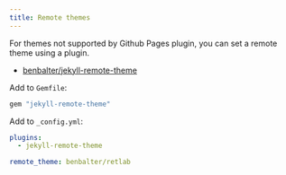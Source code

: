 ```yaml
---
title: Remote themes
---
```


For themes not supported by Github Pages plugin, you can set a remote theme using a plugin.

- [benbalter/jekyll-remote-theme](https://github.com/benbalter/jekyll-remote-theme)

Add to `Gemfile`:

```ruby
gem "jekyll-remote-theme"
```

Add to `_config.yml`:

```yml
plugins:
  - jekyll-remote-theme

remote_theme: benbalter/retlab
```
